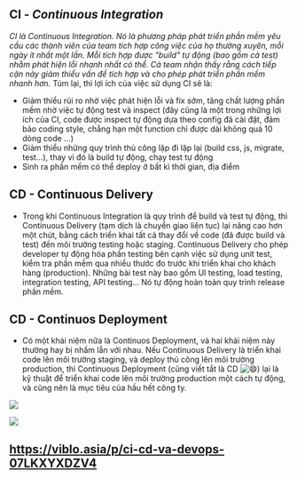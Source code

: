 ## CI - _Continuous Integration_

_CI là Continuous Integration. Nó là phương pháp phát triển phần mềm yêu cầu các thành viên của team tích hợp công việc của họ thường xuyên, mỗi ngày ít nhất một lần. Mỗi tích hợp được "build" tự động (bao gồm cả test) nhằm phát hiện lỗi nhanh nhất có thể. Cả team nhận thấy rằng cách tiếp cận này giảm thiểu vấn đề tích hợp và cho phép phát triển phần mềm nhanh hơn._
Túm lại, thì lợi ích của việc sử dụng CI sẽ là:

-   Giảm thiểu rủi ro nhờ việc phát hiện lỗi và fix sớm, tăng chất lượng phần mềm nhờ việc tự động test và inspect (đây cũng là một trong những lợi ích của CI, code được inspect tự động dựa theo config đã cài đặt, đảm bảo coding style, chẳng hạn một function chỉ được dài không quá 10 dòng code ...)
-   Giảm thiểu những quy trình thủ công lặp đi lặp lại (build css, js, migrate, test...), thay vì đó là build tự động, chạy test tự động
-   Sinh ra phần mềm có thể deploy ở bất kì thời gian, địa điểm
 ## CD -  Continuous Delivery
- Trong khi Continuous Integration là quy trình để build và test tự động, thì Continuous Delivery (tạm dịch là chuyển giao liên tục) lại nâng cao hơn một chút, bằng cách triển khai tất cả thay đổi về code (đã được build và test) đến môi trường testing hoặc staging. Continuous Delivery cho phép developer tự động hóa phần testing bên cạnh việc sử dụng unit test, kiểm tra phần mềm qua nhiều thước đo trước khi triển khai cho khách hàng (production). Những bài test này bao gồm UI testing, load testing, integration testing, API testing... Nó tự động hoàn toàn quy trình release phần mềm.
## CD - Continuos Deployment
- Có một khái niệm nữa là Continuos Deployment, và hai khái niệm này thường hay bị nhầm lẫn với nhau. Nếu Continuous Delivery là triển khai code lên môi trường staging, và deploy thủ công lên môi trường production, thì Continuous Deployment (cũng viết tắt là CD ![😄](https://twemoji.maxcdn.com/2/72x72/1f604.png)) lại là kỹ thuật để triển khai code lên môi trường production một cách tự động, và cũng nên là mục tiêu của hầu hết công ty.

![](https://viblo.asia/uploads/59ee0d73-9611-4a33-a2e6-0116fe8e71c4.png)



![](https://images.viblo.asia/1c718ad6-e26b-4785-b375-0bcbf901a084.png)


## https://viblo.asia/p/ci-cd-va-devops-07LKXYXDZV4
